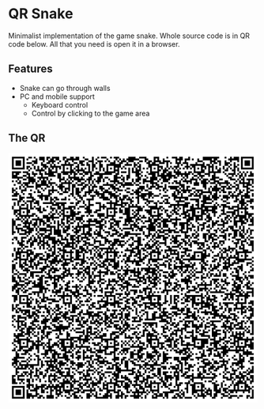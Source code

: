 # QR Snake

Minimalist implementation of the game snake.
Whole source code is in QR code below.
All that you need is open it in a browser.

## Features

* Snake can go through walls
* PC and mobile support
  * Keyboard control 
  * Control by clicking to the game area

## The QR

![QR Snake](./QR.png "GR Snake")
